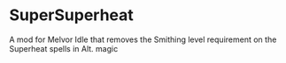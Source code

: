 # SuperSuperheat
A mod for Melvor Idle that removes the Smithing level requirement on the Superheat spells in Alt. magic
